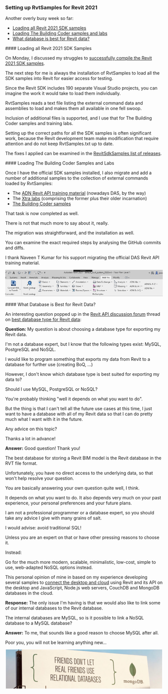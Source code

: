 <head>
<meta http-equiv="Content-Type" content="text/html; charset=utf-8">
<link rel="stylesheet" type="text/css" href="bc.css">
<script src="https://cdn.rawgit.com/google/code-prettify/master/loader/run_prettify.js" type="text/javascript"></script>
</head>

<!---

- updated RvtSamples for Revit 2021 and added support for AdnRevitApiLabsXtra and the_building_coder_samples https://github.com/jeremytammik/RevitSdkSamples

- updated Revit API training material for Revit 2019, 2020 and 2021

- updated RevitSdkSamples for Revit 2021 https://github.com/jeremytammik/RevitSdkSamples

- getting started with a database
  Best Database type for Revit data
  https://forums.autodesk.com/t5/revit-api-forum/best-database-type-for-revit-data/m-p/9503730

twitter:

Choosing a database and loading all the Revit 2021 SDK, TBC samples and labs with the #RevitAPI @AutodeskForge @AutodeskRevit #bim #DynamoBim #ForgeDevCon https://bit.ly/rvtsamples2021

Another busy week so far
&ndash; Loading all Revit 2021 SDK samples
&ndash; Loading The Building Coder samples and labs
&ndash; What database is best for Revit data?...

linkedin:

#bim #DynamoBim #ForgeDevCon #Revit #API #IFC #SDK #AI #VisualStudio #Autodesk #AEC #adsk

the [Revit API discussion forum](http://forums.autodesk.com/t5/revit-api-forum/bd-p/160) thread

<center>
<img src="img/" alt="" title="" width="600"/>
<p style="font-size: 80%; font-style:italic"></p>
</center>

-->

### Setting up RvtSamples for Revit 2021

Another overly busy week so far:

- [Loading all Revit 2021 SDK samples](#2)
- [Loading The Building Coder samples and labs](#3)
- [What database is best for Revit data?](#4)

####<a name="2"></a> Loading all Revit 2021 SDK Samples

On Monday, I discussed my struggles
to [successfully compile the Revit 2021 SDK samples](https://thebuildingcoder.typepad.com/blog/2020/05/compiling-the-revit-2021-sdk-samples.html).

The next step for me is always the installation of RvtSamples to load all the SDK samples into Revit for easier access for testing.

Since the Revit SDK includes 190 separate Visual Studio projects, you can imagine the work it would take to load them individually.

RvtSamples reads a text file listing the external command data and assemblies to load and makes them all available in one fell swoop.

Inclusion of additional files is supported, and I use that for The Building Coder samples and training labs.

Setting up the correct paths for all the SDK samples is often significant work, because the Revit development team make modification that require attention and do not keep RvtSamples.txt up to date.

The fixes I applied can be examined in
the [RevitSdkSamples list of releases](https://github.com/jeremytammik/RevitSdkSamples/releases).

####<a name="3"></a> Loading The Building Coder Samples and Labs

Once I have the official SDK samples installed, I also migrate and add a number of additional samples to the collection of external commands loaded by RvtSamples:

- The [ADN Revit API training material](https://github.com/ADN-DevTech/RevitTrainingMaterial) (nowadays DAS, by the way)
- The [Xtra labs](https://github.com/jeremytammik/AdnRevitApiLabsXtra) (comprising the former plus their older incarnation)
- [The Building Coder samples](https://github.com/jeremytammik/the_building_coder_samples) 

That task is now completed as well.

There is not that much more to say about it, really.

The migration was straightforward, and the installation as well.

You can examine the exact required steps by analysing the GitHub commits and diffs.

I thank Naveen T Kumar for his support migrating the official DAS Revit API training material.

<center>
<img src="img/rvtsamples_2021.png" alt="RvtSamples 2021" title="RvtSamples 2021" width="903"/> <!-- 903 -->
</center>

####<a name="4"></a> What Database is Best for Revit Data?

An interesting question popped up in
the [Revit API discussion forum](http://forums.autodesk.com/t5/revit-api-forum/bd-p/160) thread
on [best database type for Revit data](https://forums.autodesk.com/t5/revit-api-forum/best-database-type-for-revit-data/m-p/9503730):

**Question:** My question is about choosing a database type for exporting my Revit data.

I'm not a database expert, but I know that the following types exist: MySQL, PostgreSQL and NoSQL.

I would like to program something that exports my data from Revit to a database for further use (creating BoQ, ...)

However, I don't know which database type is best suited for exporting my data to?

Should I use MySQL, PostgreSQL or NoSQL?

You're probably thinking "well it depends on what you want to do".

But the thing is that I can't tell all the future use cases at this time, I just want to have a database with all of my Revit data so that I can do pretty much what I want with it in the future.

Any advice on this topic?

Thanks a lot in advance!

**Answer:** Good question! Thank you!

The best database for storing a Revit BIM model is the Revit database in the RVT file format.

Unfortunately, you have no direct access to the underlying data, so that won't help resolve your question.

You are basically answering your own question quite well, I think.

It depends on what you want to do. It also depends very much on your past experience, your personal preferences and your future plans.

I am not a professional programmer or a database expert, so you should take any advice I give with many grains of salt.

I would advise: avoid traditional SQL!

Unless you are an expert on that or have other pressing reasons to choose it.

Instead:

Go for the much more modern, scalable, minimalistic, low-cost, simple to use, web-adapted NoSQL options instead.

This personal opinion of mine in based on my experience developing
several samples to [connect the desktop and cloud](https://github.com/jeremytammik/FireRatingCloud)
using Revit and its API on the desktop and JavaScript, Node.js web servers, CouchDB and MongoDB databases in the cloud.

**Response:** The only issue I'm having is that we would also like to link some of our internal databases to the Revit database.

The internal databases are MySQL, so is it possible to link a NoSQL database to a MySQL database?

**Answer:** To me, that sounds like a good reason to choose MySQL after all.

Poor you, you will not be learning anything new...

<center>
<img src="img/friends_use_nosql.jpg" alt="Friends use NoSQL" title="Friends use NoSQL" width="500"/> <!-- 1400 -->
</center>

